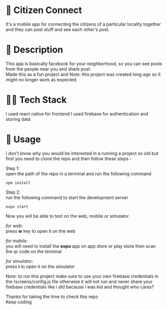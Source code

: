 # 🙋 Citizen Connect
It's a mobile app for connecting the citizens of a particular locality together and they can post stuff and see each other's post.  
# 💬 Description
This app is basically facebook for your neighborhood, so you can see posts from the people near you and share post.  
Made this as a fun project and Note: this project was created long ago so it might no longer work as expected.  
# 🧑‍💻 Tech Stack
I used react native for frontend
I used firebase for authentication and storing data  
# 📲 Usage
I don't know why you would be interested in a running a project so old but first you need to clone the repo and 
then follow these steps -   
  
Step 1:  
open the path of the repo in a terminal and run the following command  
```
npm install
```
Step 2:  
run the following command to start the development server 
```
expo start 
```
Now you will be able to test on the web, mobile or simulator.  
  
*for web*:    
press **w** key to open it on the web  
  
*for mobile*:    
you will need to install the **expo** app on app store or play store then scan the qr code on the terminal  
  
*for simulator*:  
press **i** to open it on the simulator  
  

Note: to run this project make sure to use your own firebase credentials in the /screens/config.js file otherwise it will not run and never share your firebase credentials like i did because i was kid and thought who cares?  

Thanks for taking the time to check this repo  
Keep coding
